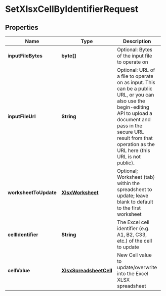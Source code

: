 
# SetXlsxCellByIdentifierRequest

## Properties
Name | Type | Description | Notes
------------ | ------------- | ------------- | -------------
**inputFileBytes** | **byte[]** | Optional: Bytes of the input file to operate on |  [optional]
**inputFileUrl** | **String** | Optional: URL of a file to operate on as input.  This can be a public URL, or you can also use the begin-editing API to upload a document and pass in the secure URL result from that operation as the URL here (this URL is not public). |  [optional]
**worksheetToUpdate** | [**XlsxWorksheet**](XlsxWorksheet.md) | Optional; Worksheet (tab) within the spreadsheet to update; leave blank to default to the first worksheet |  [optional]
**cellIdentifier** | **String** | The Excel cell identifier (e.g. A1, B2, C33, etc.) of the cell to update |  [optional]
**cellValue** | [**XlsxSpreadsheetCell**](XlsxSpreadsheetCell.md) | New Cell value to update/overwrite into the Excel XLSX spreadsheet |  [optional]



